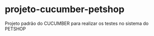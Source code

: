 # projeto-cucumber-petshop
Projeto padrão do CUCUMBER para realizar os testes no sistema do PETSHOP
